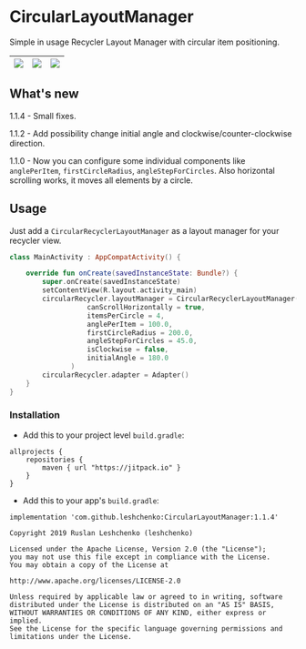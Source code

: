 # CircularLayoutManager

Simple in usage Recycler Layout Manager with circular item positioning.

|  ![](animation.gif) | ![](example.gif)  |  ![](example2.gif) |
|---|---|---|

## What's new

1.1.4 - Small fixes.

1.1.2 - Add possibility change initial angle and clockwise/counter-clockwise direction.

1.1.0 - Now you can configure some individual components like `anglePerItem`, `firstCircleRadius`, `angleStepForCircles`. Also horizontal scrolling works, it moves all elements by a circle.

## Usage
Just add a `CircularRecyclerLayoutManager` as a layout manager for your recycler view.
```kotlin
class MainActivity : AppCompatActivity() {

    override fun onCreate(savedInstanceState: Bundle?) {
        super.onCreate(savedInstanceState)
        setContentView(R.layout.activity_main)
        circularRecycler.layoutManager = CircularRecyclerLayoutManager(
                   canScrollHorizontally = true,
                   itemsPerCircle = 4,
                   anglePerItem = 100.0,
                   firstCircleRadius = 200.0,
                   angleStepForCircles = 45.0,
                   isClockwise = false,
                   initialAngle = 180.0
               )
        circularRecycler.adapter = Adapter()
    }
}
```

### Installation
- Add this to your project level `build.gradle`: 
```
allprojects {
    repositories {
        maven { url "https://jitpack.io" }
    }
}
```
- Add this to your app's `build.gradle`:
```
implementation 'com.github.leshchenko:CircularLayoutManager:1.1.4'
```

```
Copyright 2019 Ruslan Leshchenko (leshchenko)

Licensed under the Apache License, Version 2.0 (the "License");
you may not use this file except in compliance with the License.
You may obtain a copy of the License at

http://www.apache.org/licenses/LICENSE-2.0

Unless required by applicable law or agreed to in writing, software
distributed under the License is distributed on an "AS IS" BASIS,
WITHOUT WARRANTIES OR CONDITIONS OF ANY KIND, either express or implied.
See the License for the specific language governing permissions and
limitations under the License.
```